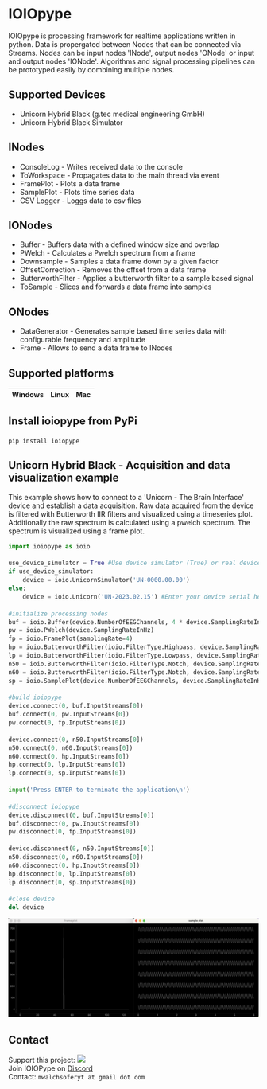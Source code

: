 # IOIOpype
 IOIOpype is processing framework for realtime applications written in python. Data is propergated between Nodes that can be connected via Streams. Nodes can be input nodes 'INode', output nodes 'ONode' or input and output nodes 'IONode'. Algorithms and signal processing pipelines can be prototyped easily by combining multiple nodes.

## Supported Devices
- Unicorn Hybrid Black (g.tec medical engineering GmbH)
- Unicorn Hybrid Black Simulator

## INodes
- ConsoleLog - Writes received data to the console
- ToWorkspace - Propagates data to the main thread via event
- FramePlot - Plots a data frame
- SamplePlot - Plots time series data
- CSV Logger - Loggs data to csv files

## IONodes
- Buffer - Buffers data with a defined window size and overlap
- PWelch - Calculates a Pwelch spectrum from a frame
- Downsample - Samples a data frame down by a given factor
- OffsetCorrection - Removes the offset from a data frame
- ButterworthFilter - Applies a butterworth filter to a sample based signal
- ToSample - Slices and forwards a data frame into samples

## ONodes
- DataGenerator - Generates sample based time series data with configurable frequency and amplitude
- Frame - Allows to send a data frame to INodes

## Supported platforms

| Windows    | Linux    | Mac  |
| :--------- |:---------| :----|

## Install ioiopype from PyPi

```pip install ioiopype```

## Unicorn Hybrid Black - Acquisition and data visualization example

This example shows how to connect to a 'Unicorn - The Brain Interface' device and establish a data acquisition. Raw data acquired from the device is filtered with Butterworth IIR filters and visualized using a timeseries plot. Additionally the raw spectrum is calculated using a pwelch spectrum. The spectrum is visualized using a frame plot.

```python
import ioiopype as ioio

use_device_simulator = True #Use device simulator (True) or real device (False)
if use_device_simulator:
    device = ioio.UnicornSimulator('UN-0000.00.00')
else:
    device = ioio.Unicorn('UN-2023.02.15') #Enter your device serial here

#initialize processing nodes
buf = ioio.Buffer(device.NumberOfEEGChannels, 4 * device.SamplingRateInHz, 4 * device.SamplingRateInHz - 25)
pw = ioio.PWelch(device.SamplingRateInHz)
fp = ioio.FramePlot(samplingRate=4)
hp = ioio.ButterworthFilter(ioio.FilterType.Highpass, device.SamplingRateInHz, 2, [2])
lp = ioio.ButterworthFilter(ioio.FilterType.Lowpass, device.SamplingRateInHz, 4, [30])
n50 = ioio.ButterworthFilter(ioio.FilterType.Notch, device.SamplingRateInHz, 4, [48, 52])
n60 = ioio.ButterworthFilter(ioio.FilterType.Notch, device.SamplingRateInHz, 4, [58, 62])
sp = ioio.SamplePlot(device.NumberOfEEGChannels, device.SamplingRateInHz, 6, 100)

#build ioiopype
device.connect(0, buf.InputStreams[0])
buf.connect(0, pw.InputStreams[0])
pw.connect(0, fp.InputStreams[0])

device.connect(0, n50.InputStreams[0])
n50.connect(0, n60.InputStreams[0])
n60.connect(0, hp.InputStreams[0])
hp.connect(0, lp.InputStreams[0])
lp.connect(0, sp.InputStreams[0])

input('Press ENTER to terminate the application\n')

#disconnect ioiopype
device.disconnect(0, buf.InputStreams[0])
buf.disconnect(0, pw.InputStreams[0])
pw.disconnect(0, fp.InputStreams[0])

device.disconnect(0, n50.InputStreams[0])
n50.disconnect(0, n60.InputStreams[0])
n60.disconnect(0, hp.InputStreams[0])
hp.disconnect(0, lp.InputStreams[0])
lp.disconnect(0, sp.InputStreams[0])

#close device
del device
```

![Unicorn Hybrid Black - Acquisition and data visualization example](https://github.com/MartinWalchshofer/ioiopype/blob/main/img/example1.png)

## Contact
Support this project: [![](https://img.shields.io/static/v1?label=Sponsor&message=%E2%9D%A4&logo=GitHub&color=%23fe8e86)](https://github.com/sponsors/MartinWalchshofer)<br>
Join IOIOPype on [Discord](https://discord.gg/pKEumyD9)<br>
Contact: ```mwalchsoferyt at gmail dot com```